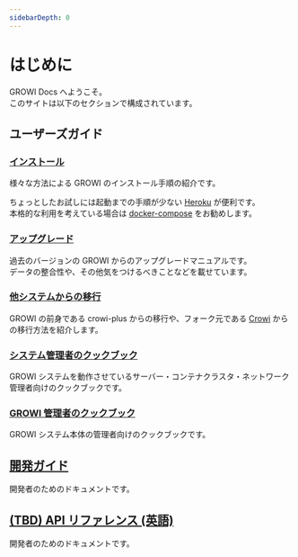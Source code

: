 ```yaml
---
sidebarDepth: 0
---
```


# はじめに

GROWI Docs へようこそ。  
このサイトは以下のセクションで構成されています。

## ユーザーズガイド
### [インストール](getting-started/docker-compose.md)

様々な方法による GROWI のインストール手順の紹介です。

ちょっとしたお試しには起動までの手順が少ない [Heroku](getting-started/heroku.md) が便利です。  
本格的な利用を考えている場合は [docker-compose](getting-started/docker-compose.md) をお勧めします。

### [アップグレード](upgrading/34x.md)

過去のバージョンの GROWI からのアップグレードマニュアルです。  
データの整合性や、その他気をつけるべきことなどを載せています。

### [他システムからの移行](migration-guide/from-crowi-plus-onpremise.md)

GROWI の前身である crowi-plus からの移行や、フォーク元である [Crowi](http://site.crowi.wiki/) からの移行方法を紹介します。

### [システム管理者のクックブック](admin-cookbook/launch-with-systemd.md)

GROWI システムを動作させているサーバー・コンテナクラスタ・ネットワーク管理者向けのクックブックです。

### [GROWI 管理者のクックブック](management-cookbook/line-breaks.md)

GROWI システム本体の管理者向けのクックブックです。

## [開発ガイド](/ja/dev/)

開発者のためのドキュメントです。

## [(TBD) API リファレンス (英語)](/api/)

開発者のためのドキュメントです。
